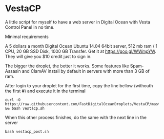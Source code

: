# VestaCP
A little script for myself to have a web server in Digital Ocean with Vesta Control Panel in no time.

Minimal requirements

A 5 dollars a month Digital Ocean Ubuntu 14.04 64bit server, 512 mb ram / 1 CPU, 20 GB SSD Disk, 1000 GB Transfer.
Get it at https://goo.gl/WWmpYW. They will give you $10 credit just to sign in.

The bigger the droplet, the better it works. Some features like Spam-Assasin and ClamAV install by default in servers with more than 3 GB of ram.

After login to your droplet for the first time, copy the line bellow (withouth the first #) and execute it in the terminal

    curl -O https://raw.githubusercontent.com/FastDigitalOceanDroplets/VestaCP/master/vestacp.sh && bash vestacp.sh

When this other process finishes, do the same with the next line in the server

    bash vestacp_post.sh
